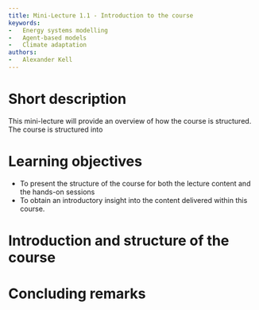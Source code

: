 ```yaml
---
title: Mini-Lecture 1.1 - Introduction to the course
keywords:
-   Energy systems modelling
-   Agent-based models
-   Climate adaptation
authors:
-   Alexander Kell
---
```


# Short description

This mini-lecture will provide an overview of how the course is structured. The course is structured into 

# Learning objectives

-   To present the structure of the course for both the lecture content
    and the hands-on sessions
-   To obtain an introductory insight into the content delivered within
    this course.

# Introduction and structure of the course



# Concluding remarks


